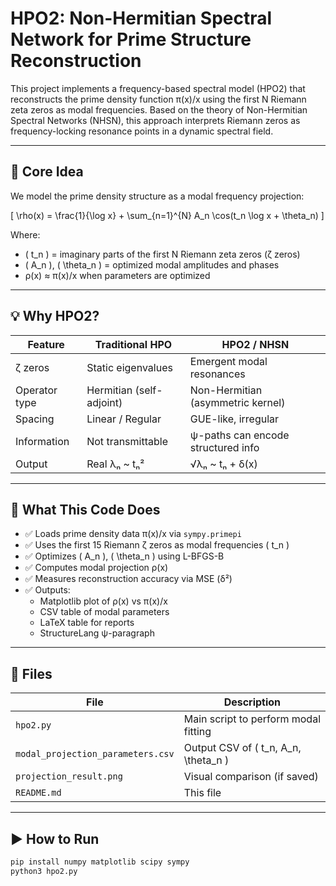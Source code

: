 # HPO2: Non-Hermitian Spectral Network for Prime Structure Reconstruction

This project implements a frequency-based spectral model (HPO2) that reconstructs the prime density function π(x)/x using the first N Riemann zeta zeros as modal frequencies. Based on the theory of Non-Hermitian Spectral Networks (NHSN), this approach interprets Riemann zeros as frequency-locking resonance points in a dynamic spectral field.

---

## 📘 Core Idea

We model the prime density structure as a modal frequency projection:

\[
\rho(x) = \frac{1}{\log x} + \sum_{n=1}^{N} A_n \cos(t_n \log x + \theta_n)
\]

Where:
- \( t_n \) = imaginary parts of the first N Riemann zeta zeros (ζ zeros)
- \( A_n \), \( \theta_n \) = optimized modal amplitudes and phases
- ρ(x) ≈ π(x)/x when parameters are optimized

---

## 💡 Why HPO2?

| Feature               | Traditional HPO             | HPO2 / NHSN                          |
|----------------------|-----------------------------|--------------------------------------|
| ζ zeros              | Static eigenvalues          | Emergent modal resonances            |
| Operator type        | Hermitian (self-adjoint)    | Non-Hermitian (asymmetric kernel)    |
| Spacing              | Linear / Regular            | GUE-like, irregular                  |
| Information          | Not transmittable           | ψ-paths can encode structured info   |
| Output               | Real λₙ ~ tₙ²               | √λₙ ~ tₙ + δ(x)                      |

---

## 🧠 What This Code Does

- ✅ Loads prime density data π(x)/x via `sympy.primepi`
- ✅ Uses the first 15 Riemann ζ zeros as modal frequencies \( t_n \)
- ✅ Optimizes \( A_n \), \( \theta_n \) using L-BFGS-B
- ✅ Computes modal projection ρ(x)
- ✅ Measures reconstruction accuracy via MSE (δ²)
- ✅ Outputs:
  - Matplotlib plot of ρ(x) vs π(x)/x
  - CSV table of modal parameters
  - LaTeX table for reports
  - StructureLang ψ-paragraph

---

## 📂 Files

| File                      | Description                                 |
|---------------------------|---------------------------------------------|
| `hpo2.py`                 | Main script to perform modal fitting        |
| `modal_projection_parameters.csv` | Output CSV of \( t_n, A_n, \theta_n \)       |
| `projection_result.png`   | Visual comparison (if saved)                |
| `README.md`               | This file                                   |

---

## ▶️ How to Run

```bash
pip install numpy matplotlib scipy sympy
python3 hpo2.py







